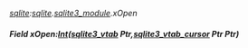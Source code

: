 _[sqlite](../../modules/sqlite/sqlite-module.md):[sqlite](../../modules/sqlite/sqlite-module.md).[sqlite3\_module](../../modules/sqlite/sqlite-sqlite3_module.md).xOpen_
##### Field xOpen:[Int](../../modules/wonkey/wonkey-types-int.md)([sqlite3_vtab](../../modules/sqlite/sqlite-sqlite3_vtab.md) Ptr,[sqlite3_vtab_cursor](../../modules/sqlite/sqlite-sqlite3_vtab_cursor.md) Ptr Ptr)
